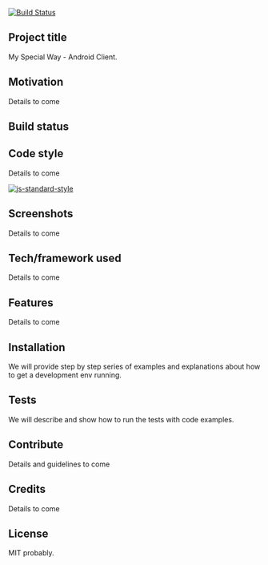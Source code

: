 [![Build Status](https://travis-ci.org/myspecialway/my-special-way-android.svg?branch=master)](https://travis-ci.org/myspecialway/my-special-way-android)

## Project title
My Special Way - Android Client.


## Motivation
Details to come

## Build status

## Code style
Details to come

[![js-standard-style](https://img.shields.io/badge/code%20style-standard-brightgreen.svg?style=flat)](https://github.com/feross/standard)

## Screenshots
Details to come

## Tech/framework used
Details to come

## Features
Details to come

## Installation
We will provide step by step series of examples and explanations about how to get a development env running.

## Tests
We will describe and show how to run the tests with code examples.

## Contribute
Details and guidelines to come

## Credits
Details to come

## License
MIT probably.
